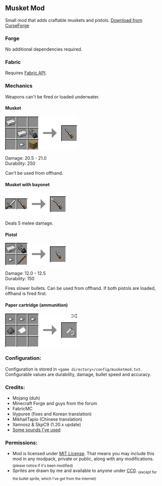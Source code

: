 ## Musket Mod

Small mod that adds craftable muskets and pistols. [Download from CurseForge](https://www.curseforge.com/minecraft/mc-mods/ewewukeks-musket-mod/files/all)

### Forge

No additional dependencies required.

### Fabric

Requires [Fabric API](https://www.curseforge.com/minecraft/mc-mods/fabric-api).

### Mechanics

Weapons can't be fired or loaded underwater.

#### Musket
![](doc/musket_recipe.png?raw=true)

Damage: 20.5 - 21.0  
Durability: 250

Can't be used from offhand.

#### Musket with bayonet
![](doc/musket_with_bayonet_crafting.png?raw=true)

Deals 5 melee damage.

#### Pistol
![](doc/pistol_recipe.png?raw=true)

Damage: 12.0 - 12.5  
Durability: 150

Fires slower bullets. Can be used from offhand. If both pistols are loaded, offhand is fired first.

#### Paper cartridge (ammunition)
![](doc/cartridge_recipe.png?raw=true)

### Configuration:

Configuration is stored in `<game directory>/config/musketmod.txt`. Configurable values are durability, damage, bullet speed and accuracy.

### Credits:
- Mojang (duh)
- Minecraft Forge and guys from the forum
- FabricMC
- lilypuree (fixes and Korean translation)
- MikhailTapio (Chinese translation)
- Xannosz & SkpC9 (1.20.x update)
- [Some sounds I've used](src/main/resources/assets/musketmod/sounds/credits.txt)

### Permissions:
- Mod is licensed under [MIT License](LICENSE.txt). That means you may include this mod in any modpack, private or public, along with any modifications. <sub>(please notice if it's been modified)</sub>
- Sprites are drawn by me and available to anyone under [CC0](https://creativecommons.org/publicdomain/zero/1.0/). <sub>(except for the bullet sprite, which I've got from the internet)</sub>
